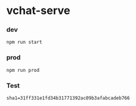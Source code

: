 # vchat-serve

### dev

```
npm run start
```

### prod

```
npm run prod
```
### Test

```
sha1=31ff331e1fd34b31771392ac09b3afabcadeb766
```